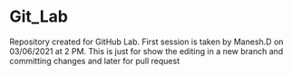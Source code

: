 # Git_Lab
Repository created for GitHub Lab.
First session is taken by Manesh.D on 03/06/2021 at 2 PM.
This is just for show the editing in a new branch and committing changes and later for pull request
